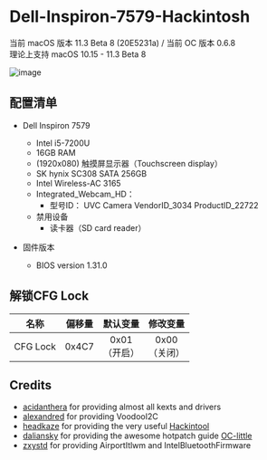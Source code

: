 # Dell-Inspiron-7579-Hackintosh
当前 macOS 版本 11.3 Beta 8 (20E5231a) / 当前 OC 版本 0.6.8<br>理论上支持 macOS 10.15 - 11.3 Beta 8  

![image](https://github.com/ayive/Dell-Inspiron-7579-Hackintosh/blob/main/%E6%88%AA%E5%B1%8F/%E6%88%AA%E5%B1%8F2021-04-16%20%E4%B8%8A%E5%8D%8811.07.35.png)

## 配置清单
- Dell Inspiron 7579

    - Intel i5-7200U
    - 16GB RAM
    - (1920x080) 触摸屏显示器（Touchscreen display）
    - SK hynix SC308 SATA 256GB 
    - Intel Wireless-AC 3165
    - Integrated_Webcam_HD：
        - 型号ID：	UVC Camera VendorID_3034 ProductID_22722
    - 禁用设备
        - 读卡器（SD card reader）

- 固件版本

    - BIOS version 1.31.0

## 解锁CFG Lock
| 名称     | 偏移量     | 默认变量     | 修改变量 |
| ---------- | :-----------:  | :-----------: | :-----------: |
| CFG Lock    | 0x4C7     | 0x01<br>（开启）   |0x00<br>（关闭）   |

## Credits
- [acidanthera](https://github.com/acidanthera) for providing almost all kexts and drivers
- [alexandred](https://github.com/alexandred) for providing VoodooI2C
- [headkaze](https://github.com/headkaze) for providing the very useful [Hackintool](https://github.com/headkaze/Hackintool)
- [daliansky](https://github.com/daliansky) for providing the awesome hotpatch guide [OC-little](https://github.com/daliansky/OC-little)
- [zxystd](https://github.com/zxystd) for providing AirportItlwm and IntelBluetoothFirmware
